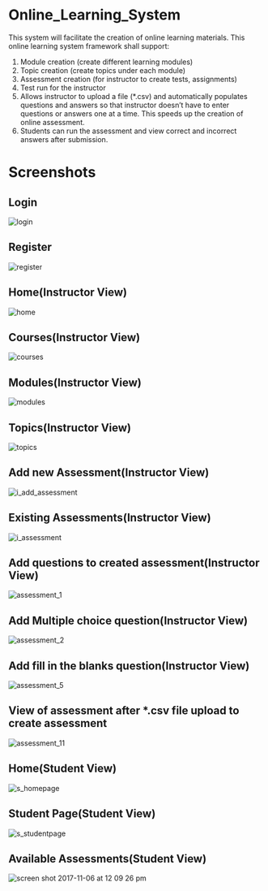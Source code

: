 # Online_Learning_System
This system will facilitate the creation of online learning materials. This online learning system framework shall support:
1. Module creation (create different learning modules)
2. Topic creation (create topics under each module)
3. Assessment creation (for instructor to create tests, assignments)
4. Test run for the instructor
5. Allows instructor to upload a file (*.csv) and automatically populates questions and answers so that instructor doesn’t have to enter questions or answers one at a time. This speeds up the creation of online assessment.
6. Students can run the assessment and view correct and incorrect answers after submission.

# Screenshots

## Login
![login](https://user-images.githubusercontent.com/25307874/32453667-f17f4ce2-c2ea-11e7-880c-fdb3b50dc678.png)

## Register
![register](https://user-images.githubusercontent.com/25307874/32453686-f9060eba-c2ea-11e7-98d3-8d09f796f2ad.png)

## Home(Instructor View)
![home](https://user-images.githubusercontent.com/25307874/32453688-fedc4d54-c2ea-11e7-87e1-7d52f2e5b3db.png)

## Courses(Instructor View)
![courses](https://user-images.githubusercontent.com/25307874/32453689-017854ea-c2eb-11e7-9729-e1ae223b91b1.png)

## Modules(Instructor View)
![modules](https://user-images.githubusercontent.com/25307874/32453704-06615d44-c2eb-11e7-8af0-d6f8e81d68a0.png)

## Topics(Instructor View)
![topics](https://user-images.githubusercontent.com/25307874/32453715-0bfeeb90-c2eb-11e7-8d66-02cae77e4986.png)

## Add new Assessment(Instructor View)
![i_add_assessment](https://user-images.githubusercontent.com/25307874/32453726-15921902-c2eb-11e7-957a-568d572911dd.png)

## Existing Assessments(Instructor View)
![i_assessment](https://user-images.githubusercontent.com/25307874/32453727-17c718e4-c2eb-11e7-9271-d994ba5489e3.png)

## Add questions to created assessment(Instructor View)
![assessment_1](https://user-images.githubusercontent.com/25307874/32453738-1fe65c92-c2eb-11e7-9aae-746c85dc7a6d.png)

## Add Multiple choice question(Instructor View)
![assessment_2](https://user-images.githubusercontent.com/25307874/32453758-247b0be0-c2eb-11e7-9354-7bb41851ab43.png)

## Add fill in the blanks question(Instructor View)
![assessment_5](https://user-images.githubusercontent.com/25307874/32453770-2a544c66-c2eb-11e7-882c-095bf843e50c.png)

## View of assessment after *.csv file upload to create assessment
![assessment_11](https://user-images.githubusercontent.com/25307874/32453782-3525ccd2-c2eb-11e7-8a48-d2a5603b987f.png)

## Home(Student View)
![s_homepage](https://user-images.githubusercontent.com/25307874/32453786-3d1dbc56-c2eb-11e7-9bb1-8a464c1cbda8.png)

## Student Page(Student View)
![s_studentpage](https://user-images.githubusercontent.com/25307874/32453796-412e2b5a-c2eb-11e7-8717-39e4e8c60285.png)

## Available Assessments(Student View)
![screen shot 2017-11-06 at 12 09 26 pm](https://user-images.githubusercontent.com/25307874/32453854-6e745238-c2eb-11e7-9f51-236e2bd5fce2.png)
